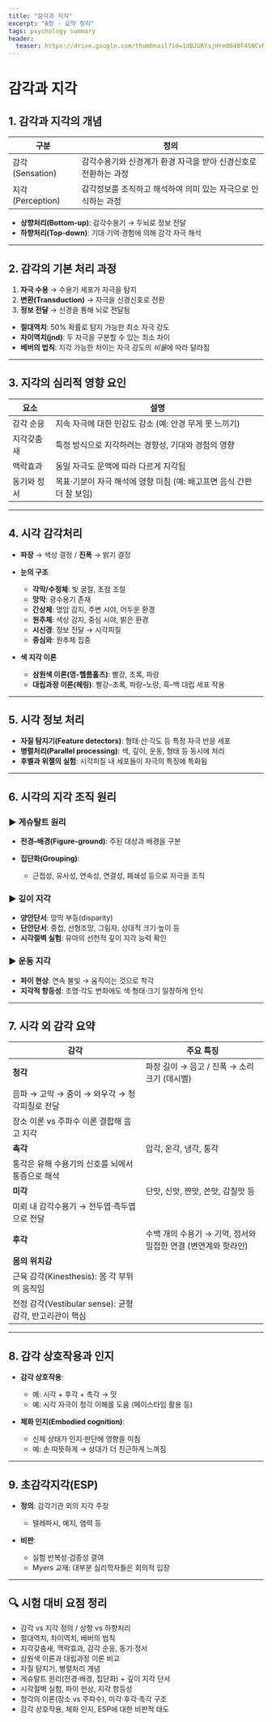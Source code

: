 ```yaml
---
title: "감각과 지각"
excerpt: "6장 - 요약 정리"
tags: psychology summary
header:
  teaser: https://drive.google.com/thumbnail?id=1dBJURYsjHre0648F4SNCvMqqUgANCfUk&sz=w1000
---
```


# 감각과 지각

## 1. 감각과 지각의 개념

| 구분              | 정의                                  |
| --------------- | ----------------------------------- |
| 감각 (Sensation)  | 감각수용기와 신경계가 환경 자극을 받아 신경신호로 전환하는 과정 |
| 지각 (Perception) | 감각정보를 조직하고 해석하여 의미 있는 자극으로 인식하는 과정  |

* **상향처리(Bottom-up)**: 감각수용기 → 두뇌로 정보 전달
* **하향처리(Top-down)**: 기대·기억·경험에 의해 감각 자극 해석

---

## 2. 감각의 기본 처리 과정

1. **자극 수용** → 수용기 세포가 자극을 탐지
2. **변환(Transduction)** → 자극을 신경신호로 전환
3. **정보 전달** → 신경을 통해 뇌로 전달됨

* **절대역치**: 50% 확률로 탐지 가능한 최소 자극 강도
* **차이역치(jnd)**: 두 자극을 구분할 수 있는 최소 차이
* **베버의 법칙**: 지각 가능한 차이는 자극 강도의 *비율*에 따라 달라짐

---

## 3. 지각의 심리적 영향 요인

| 요소     | 설명                                         |
| ------ | ------------------------------------------ |
| 감각 순응  | 지속 자극에 대한 민감도 감소 (예: 안경 무게 못 느끼기)          |
| 지각갖춤새  | 특정 방식으로 지각하려는 경향성, 기대와 경험의 영향              |
| 맥락효과   | 동일 자극도 문맥에 따라 다르게 지각됨                      |
| 동기와 정서 | 목표·기분이 자극 해석에 영향 미침 (예: 배고프면 음식 간판 더 잘 보임) |

---

## 4. 시각 감각처리

* **파장** → 색상 결정 / **진폭** → 밝기 결정

* **눈의 구조**

  * **각막/수정체**: 빛 굴절, 초점 조절
  * **망막**: 광수용기 존재
  * **간상체**: 명암 감지, 주변 시야, 어두운 환경
  * **원추체**: 색상 감지, 중심 시야, 밝은 환경
  * **시신경**: 정보 전달 → 시각피질
  * **중심와**: 원추체 집중

* **색 지각 이론**

  * **삼원색 이론(영-헬름홀츠)**: 빨강, 초록, 파랑
  * **대립과정 이론(헤링)**: 빨강–초록, 파랑–노랑, 흑–백 대립 세포 작용

---

## 5. 시각 정보 처리

* **자질 탐지기(Feature detectors)**: 형태·선·각도 등 특정 자극 반응 세포
* **병렬처리(Parallel processing)**: 색, 깊이, 운동, 형태 등 동시에 처리
* **후벨과 위젤의 실험**: 시각피질 내 세포들이 자극의 특징에 특화됨

---

## 6. 시각의 지각 조직 원리

### ▶ 게슈탈트 원리

* **전경–배경(Figure-ground)**: 주된 대상과 배경을 구분
* **집단화(Grouping)**:

  * 근접성, 유사성, 연속성, 연결성, 폐쇄성 등으로 자극을 조직

### ▶ 깊이 지각

* **양안단서**: 망막 부등(disparity)
* **단안단서**: 중첩, 선형조망, 그림자, 상대적 크기·높이 등
* **시각절벽 실험**: 유아의 선천적 깊이 지각 능력 확인

### ▶ 운동 지각

* **파이 현상**: 연속 불빛 → 움직이는 것으로 착각
* **지각적 항등성**: 조명·각도 변화에도 색·형태·크기 일정하게 인식

---

## 7. 시각 외 감각 요약

| 감각                                       | 주요 특징                                 |
| ---------------------------------------- | ------------------------------------- |
| **청각**                                   | 파장 길이 → 음고 / 진폭 → 소리 크기 (데시벨)         |
| 음파 → 고막 → 중이 → 와우각 → 청각피질로 전달            |                                       |
| 장소 이론 vs 주파수 이론 결합해 음고 지각                |                                       |
| **촉각**                                   | 압각, 온각, 냉각, 통각                        |
| 통각은 유해 수용기의 신호를 뇌에서 통증으로 해석              |                                       |
| **미각**                                   | 단맛, 신맛, 짠맛, 쓴맛, 감칠맛 등                 |
| 미뢰 내 감각수용기 → 전두엽·측두엽으로 전달                |                                       |
| **후각**                                   | 수백 개의 수용기 → 기억, 정서와 밀접한 연결 (변연계와 핫라인) |
| **몸의 위치감**                               |                                       |
| 근육 감각(Kinesthesis): 몸 각 부위의 움직임          |                                       |
| 전정 감각(Vestibular sense): 균형 감각, 반고리관이 핵심 |                                       |

---

## 8. 감각 상호작용과 인지

* **감각 상호작용**:

  * 예: 시각 + 후각 + 촉각 → 맛
  * 예: 시각 자극이 청각 이해를 도움 (페이스타임 활용 등)

* **체화 인지(Embodied cognition)**:

  * 신체 상태가 인지·판단에 영향을 미침
  * 예: 손 따뜻하게 → 상대가 더 친근하게 느껴짐

---

## 9. 초감각지각(ESP)

* **정의**: 감각기관 외의 지각 주장

  * 텔레파시, 예지, 염력 등
* **비판**:

  * 실험 반복성·검증성 결여
  * Myers 교재: 대부분 심리학자들은 회의적 입장

---

## 🔍 시험 대비 요점 정리

* 감각 vs 지각 정의 / 상향 vs 하향처리
* 절대역치, 차이역치, 베버의 법칙
* 지각갖춤새, 맥락효과, 감각 순응, 동기·정서
* 삼원색 이론과 대립과정 이론 비교
* 자질 탐지기, 병렬처리 개념
* 게슈탈트 원리(전경·배경, 집단화) + 깊이 지각 단서
* 시각절벽 실험, 파이 현상, 지각 항등성
* 청각의 이론(장소 vs 주파수), 미각·후각·촉각 구조
* 감각 상호작용, 체화 인지, ESP에 대한 비판적 태도
